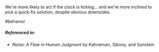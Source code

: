 We're more likely to act if the clock is ticking… and we're more inclined to pick a quick-fix solution, despite obvious downsides.

#behavior 

##### Referenced in: 

- *Noise: A Flaw in Human Judgment* by Kahneman, Sibony, and Sunstein